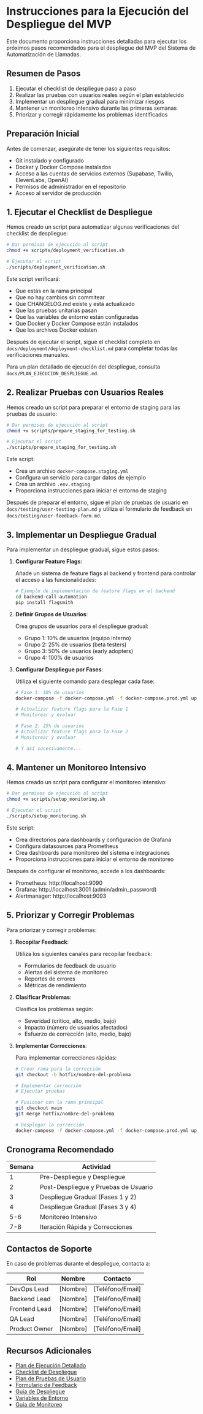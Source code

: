 # Instrucciones para la Ejecución del Despliegue del MVP

Este documento proporciona instrucciones detalladas para ejecutar los próximos pasos recomendados para el despliegue del MVP del Sistema de Automatización de Llamadas.

## Resumen de Pasos

1. Ejecutar el checklist de despliegue paso a paso
2. Realizar las pruebas con usuarios reales según el plan establecido
3. Implementar un despliegue gradual para minimizar riesgos
4. Mantener un monitoreo intensivo durante las primeras semanas
5. Priorizar y corregir rápidamente los problemas identificados

## Preparación Inicial

Antes de comenzar, asegúrate de tener los siguientes requisitos:

- Git instalado y configurado
- Docker y Docker Compose instalados
- Acceso a las cuentas de servicios externos (Supabase, Twilio, ElevenLabs, OpenAI)
- Permisos de administrador en el repositorio
- Acceso al servidor de producción

## 1. Ejecutar el Checklist de Despliegue

Hemos creado un script para automatizar algunas verificaciones del checklist de despliegue:

```bash
# Dar permisos de ejecución al script
chmod +x scripts/deployment_verification.sh

# Ejecutar el script
./scripts/deployment_verification.sh
```

Este script verificará:
- Que estás en la rama principal
- Que no hay cambios sin commitear
- Que CHANGELOG.md existe y está actualizado
- Que las pruebas unitarias pasan
- Que las variables de entorno están configuradas
- Que Docker y Docker Compose están instalados
- Que los archivos Docker existen

Después de ejecutar el script, sigue el checklist completo en `docs/deployment/deployment-checklist.md` para completar todas las verificaciones manuales.

Para un plan detallado de ejecución del despliegue, consulta `docs/PLAN_EJECUCION_DESPLIEGUE.md`.

## 2. Realizar Pruebas con Usuarios Reales

Hemos creado un script para preparar el entorno de staging para las pruebas de usuario:

```bash
# Dar permisos de ejecución al script
chmod +x scripts/prepare_staging_for_testing.sh

# Ejecutar el script
./scripts/prepare_staging_for_testing.sh
```

Este script:
- Crea un archivo `docker-compose.staging.yml`
- Configura un servicio para cargar datos de ejemplo
- Crea un archivo `.env.staging`
- Proporciona instrucciones para iniciar el entorno de staging

Después de preparar el entorno, sigue el plan de pruebas de usuario en `docs/testing/user-testing-plan.md` y utiliza el formulario de feedback en `docs/testing/user-feedback-form.md`.

## 3. Implementar un Despliegue Gradual

Para implementar un despliegue gradual, sigue estos pasos:

1. **Configurar Feature Flags**:

   Añade un sistema de feature flags al backend y frontend para controlar el acceso a las funcionalidades:

   ```bash
   # Ejemplo de implementación de feature flags en el backend
   cd backend-call-automation
   pip install flagsmith
   ```

2. **Definir Grupos de Usuarios**:

   Crea grupos de usuarios para el despliegue gradual:
   - Grupo 1: 10% de usuarios (equipo interno)
   - Grupo 2: 25% de usuarios (beta testers)
   - Grupo 3: 50% de usuarios (early adopters)
   - Grupo 4: 100% de usuarios

3. **Configurar Despliegue por Fases**:

   Utiliza el siguiente comando para desplegar cada fase:

   ```bash
   # Fase 1: 10% de usuarios
   docker-compose -f docker-compose.yml -f docker-compose.prod.yml up -d

   # Actualizar feature flags para la Fase 1
   # Monitorear y evaluar

   # Fase 2: 25% de usuarios
   # Actualizar feature flags para la Fase 2
   # Monitorear y evaluar

   # Y así sucesivamente...
   ```

## 4. Mantener un Monitoreo Intensivo

Hemos creado un script para configurar el monitoreo intensivo:

```bash
# Dar permisos de ejecución al script
chmod +x scripts/setup_monitoring.sh

# Ejecutar el script
./scripts/setup_monitoring.sh
```

Este script:
- Crea directorios para dashboards y configuración de Grafana
- Configura datasources para Prometheus
- Crea dashboards para monitoreo del sistema e integraciones
- Proporciona instrucciones para iniciar el entorno de monitoreo

Después de configurar el monitoreo, accede a los dashboards:
- Prometheus: http://localhost:9090
- Grafana: http://localhost:3001 (admin/admin_password)
- Alertmanager: http://localhost:9093

## 5. Priorizar y Corregir Problemas

Para priorizar y corregir problemas:

1. **Recopilar Feedback**:

   Utiliza los siguientes canales para recopilar feedback:
   - Formularios de feedback de usuario
   - Alertas del sistema de monitoreo
   - Reportes de errores
   - Métricas de rendimiento

2. **Clasificar Problemas**:

   Clasifica los problemas según:
   - Severidad (crítico, alto, medio, bajo)
   - Impacto (número de usuarios afectados)
   - Esfuerzo de corrección (alto, medio, bajo)

3. **Implementar Correcciones**:

   Para implementar correcciones rápidas:

   ```bash
   # Crear rama para la corrección
   git checkout -b hotfix/nombre-del-problema

   # Implementar corrección
   # Ejecutar pruebas

   # Fusionar con la rama principal
   git checkout main
   git merge hotfix/nombre-del-problema

   # Desplegar la corrección
   docker-compose -f docker-compose.yml -f docker-compose.prod.yml up -d
   ```

## Cronograma Recomendado

| Semana | Actividad |
|--------|-----------|
| 1 | Pre-Despliegue y Despliegue |
| 2 | Post-Despliegue y Pruebas de Usuario |
| 3 | Despliegue Gradual (Fases 1 y 2) |
| 4 | Despliegue Gradual (Fases 3 y 4) |
| 5-6 | Monitoreo Intensivo |
| 7-8 | Iteración Rápida y Correcciones |

## Contactos de Soporte

En caso de problemas durante el despliegue, contacta a:

| Rol | Nombre | Contacto |
|-----|--------|----------|
| DevOps Lead | [Nombre] | [Teléfono/Email] |
| Backend Lead | [Nombre] | [Teléfono/Email] |
| Frontend Lead | [Nombre] | [Teléfono/Email] |
| QA Lead | [Nombre] | [Teléfono/Email] |
| Product Owner | [Nombre] | [Teléfono/Email] |

## Recursos Adicionales

- [Plan de Ejecución Detallado](./PLAN_EJECUCION_DESPLIEGUE.md)
- [Checklist de Despliegue](./deployment/deployment-checklist.md)
- [Plan de Pruebas de Usuario](./testing/user-testing-plan.md)
- [Formulario de Feedback](./testing/user-feedback-form.md)
- [Guía de Despliegue](./deployment/deployment-guide.md)
- [Variables de Entorno](./deployment/env-variables.md)
- [Guía de Monitoreo](./monitoring/monitoring-guide.md)
